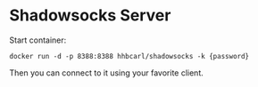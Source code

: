 # Shadowsocks Server

Start container:

```
docker run -d -p 8388:8388 hhbcarl/shadowsocks -k {password}
```

Then you can connect to it using your favorite client.
